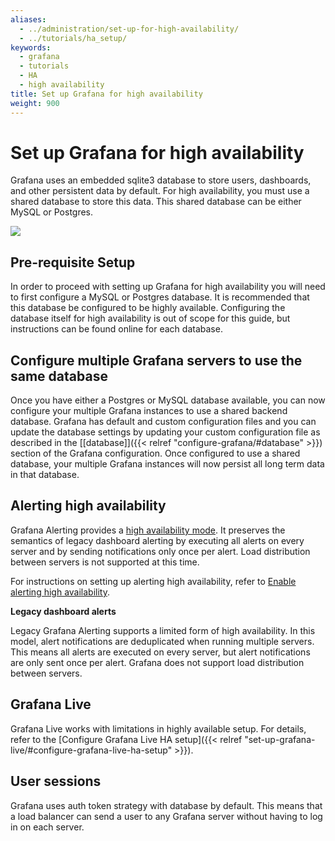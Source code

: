 ```yaml
---
aliases:
  - ../administration/set-up-for-high-availability/
  - ../tutorials/ha_setup/
keywords:
  - grafana
  - tutorials
  - HA
  - high availability
title: Set up Grafana for high availability
weight: 900
---
```


# Set up Grafana for high availability

Grafana uses an embedded sqlite3 database to store users, dashboards, and other persistent data by default. For high availability, you must use a shared database to store this data. This shared database can be either MySQL or Postgres.

<div class="text-center">
  <img src="/static/img/docs/tutorials/grafana-high-availability.png"  max-width= "800px" class="center" />
</div>

## Pre-requisite Setup 

In order to proceed with setting up Grafana for high availability you will need to first configure a MySQL or Postgres database. It is recommended that this database be configured to be highly available. Configuring the database itself for high availability is out of scope for this guide, but instructions can be found online for each database.

## Configure multiple Grafana servers to use the same database

Once you have either a Postgres or MySQL database available, you can now configure your multiple Grafana instances to use a shared backend database. Grafana has default and custom configuration files and you can update the database settings by updating your custom configuration file as described in the [[database]]({{< relref "configure-grafana/#database" >}}) section of the Grafana configuration. Once configured to use a shared database, your multiple Grafana instances will now persist all long term data in that database. 

## Alerting high availability

Grafana Alerting provides a [high availability mode](https://grafana.com/docs/grafana/latest/alerting/fundamentals/high-availability). It preserves the semantics of legacy dashboard alerting by executing all alerts on every server and by sending notifications only once per alert. Load distribution between servers is not supported at this time.

For instructions on setting up alerting high availability, refer to [Enable alerting high availability](https://grafana.com/docs/grafana/next/alerting/set-up/configure-high-availability/).

**Legacy dashboard alerts**

Legacy Grafana Alerting supports a limited form of high availability. In this model, alert notifications are deduplicated when running multiple servers. This means all alerts are executed on every server, but alert notifications are only sent once per alert. Grafana does not support load distribution between servers.

## Grafana Live

Grafana Live works with limitations in highly available setup. For details, refer to the [Configure Grafana Live HA setup]({{< relref "set-up-grafana-live/#configure-grafana-live-ha-setup" >}}).

## User sessions

Grafana uses auth token strategy with database by default. This means that a load balancer can send a user to any Grafana server without having to log in on each server.
